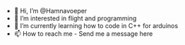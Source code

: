 - 👋 Hi, I’m @Hamnavoeper
- 👀 I’m interested in flight and programming
- 🌱 I’m currently learning how to code in C++ for arduinos
- 📫 How to reach me - Send me a message here 

